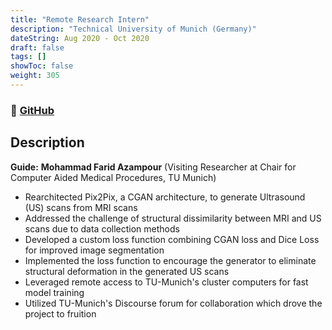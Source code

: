 ```yaml
---
title: "Remote Research Intern"
description: "Technical University of Munich (Germany)"
dateString: Aug 2020 - Oct 2020
draft: false
tags: []
showToc: false
weight: 305
--- 
```

### 🔗 [GitHub](https://github.com/arkalim/pytorch-CycleGAN-and-pix2pix/tree/3D_Seg)

## Description
**Guide:** **Mohammad Farid Azampour** (Visiting Researcher at Chair for Computer Aided Medical Procedures, TU Munich)

- Rearchitected Pix2Pix, a CGAN architecture, to generate Ultrasound (US) scans from MRI scans
- Addressed the challenge of structural dissimilarity between MRI and US scans due to data collection methods
- Developed a custom loss function combining CGAN loss and Dice Loss for improved image segmentation
- Implemented the loss function to encourage the generator to eliminate structural deformation in the generated US scans
- Leveraged remote access to TU-Munich's cluster computers for fast model training
- Utilized TU-Munich's Discourse forum for collaboration which drove the project to fruition